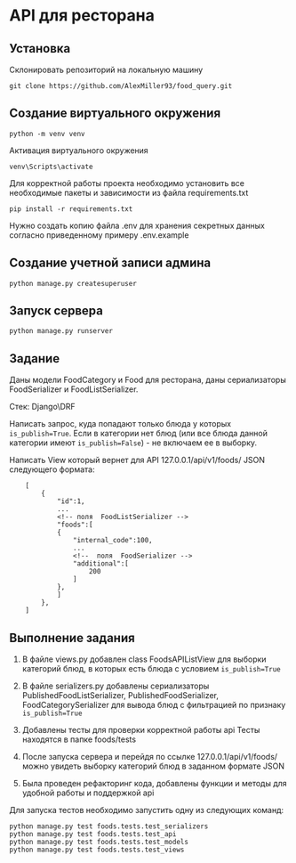 # API для ресторана

## Установка

Склонировать репозиторий на локальную машину

```
git clone https://github.com/AlexMiller93/food_query.git
```

## Создание виртуального окружения

```
python -m venv venv
```

Активация виртуального окружения

```
venv\Scripts\activate
```

Для корректной работы проекта необходимо установить все необходимые пакеты и зависимости из файла requirements.txt

```
pip install -r requirements.txt
```

Нужно создать копию файла .env для хранения секретных данных согласно приведенному примеру .env.example

## Создание учетной записи админа

```
python manage.py createsuperuser
```

## Запуск сервера

```
python manage.py runserver
```

## Задание

Даны модели FoodCategory и Food для ресторана, даны сериализаторы FoodSerializer и FoodListSerializer.

Стек: Django\DRF

Написать запрос, куда попадают только блюда у которых `is_publish=True`. Если в категории нет блюд (или все блюда данной категории имеют `is_publish=False`) - не включаем ее в выборку.

Написать View который вернет для API 127.0.0.1/api/v1/foods/
JSON следующего формата:

```
    [
        {
            "id":1,
            ...
            <!-- поля  FoodListSerializer -->
            "foods":[
            {
                "internal_code":100,
                ...
                <!--  поля  FoodSerializer -->
                "additional":[
                    200
                ]
            },
            ]
        },
    ]
```

## Выполнение задания

1. В файле views.py добавлен class FoodsAPIListView для выборки категорий блюд, в которых есть блюда с условием `is_publish=True`

2. В файле serializers.py добавлены сериализаторы PublishedFoodListSerializer, PublishedFoodSerializer, FoodCategorySerializer для вывода блюд с фильтрацией по признаку `is_publish=True`

3. Добавлены тесты для проверки корректной работы api
Тесты находятся в папке foods/tests

4. После запуска сервера и перейдя по ссылке 127.0.0.1/api/v1/foods/ можно увидеть выборку категорий блюд в заданном формате JSON

5. Была проведен рефакторинг кода, добавлены функции и методы для удобной работы и поддержкой api

Для запуска тестов необходимо запустить одну из следующих команд:

```
python manage.py test foods.tests.test_serializers
python manage.py test foods.tests.test_api
python manage.py test foods.tests.test_models
python manage.py test foods.tests.test_views
```
